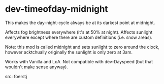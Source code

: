 # dev-timeofday-midnight

This makes the day-night-cycle always be at its darkest point at midnight.

Affects fog brightness everywhere (it's at 50% at night). Affects sunlight everywhere except where there are custom definitions (i.e. snow areas).

Note: this mod is called midnight and sets sunlight to zero around the clock, however acktchually originally the sunlight is only zero at 3am.

Works with Vanilla and LoA. Not compatible with dev-Dayspeed (but that wouldn't make sense anyway).

src: foerstj
